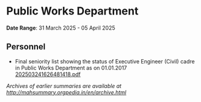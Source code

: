 # Public Works Department

**Date Range**: 31 March 2025 - 05 April 2025


## Personnel
- Final seniority list showing the status of Executive Engineer (Civil) cadre in Public Works Department as on 01.01.2017\
  [202503241626481418.pdf](https://gr.maharashtra.gov.in/Site/Upload/Government%20Resolutions/English/202503241626481418.pdf)


*Archives of earlier summaries are available at http://mahsummary.orgpedia.in/en/archive.html*